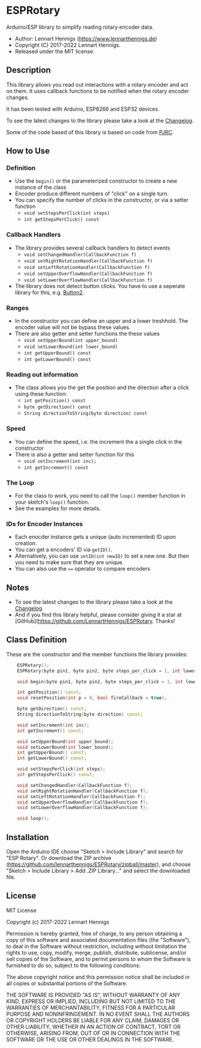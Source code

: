 # ESPRotary

Arduino/ESP library to simplify reading rotary encoder data.

- Author: Lennart Hennigs (<https://www.lennarthennigs.de>)
- Copyright (C) 2017-2022 Lennart Hennigs.
- Released under the MIT license.

## Description

This library allows you read out interactions with a rotary encoder and act on them.
It uses callback functions to be notified when the rotary encoder changes.

It has been tested with Arduino, ESP8266 and ESP32 devices.

To see the latest changes to the library please take a look at the [Changelog](https://github.com/LennartHennigs/ESPRotary/blob/master/CHANGELOG.md).

Some of the code based of this library is based on code from [PJRC](https://www.pjrc.com/teensy/td_libs_Encoder.html).

## How to Use

### Definition

- Use the `begin()` or the parameterized constructor to create a new instance of the class
- Encoder produce different numbers of "click" on a single turn.
- You can specify the number of clicks in the constructor, or via a setter function
  - ```void setStepsPerClick(int steps)```
  - ```int getStepsPerClick() const```

### Callback Handlers

- The library provides several callback handlers to detect events
  - ```void setChangedHandler(CallbackFunction f)```
  - ```void setRightRotationHandler(CallbackFunction f)```
  - ```void setLeftRotationHandler(CallbackFunction f)```
  - ```void setUpperOverflowHandler(CallbackFunction f)```
  - ```void setLowerOverflowHandler(CallbackFunction f)```
- The library does not detect button clicks. You have to use a seperate library for this, e.g. [Button2](https://github.com/LennartHennigs/Button2).

### Ranges

- In the constructor you can define an upper and a lower treshhold. The encoder value will not be bypass  these values.
- There are also getter and setter functions the these values
  - ```void setUpperBound(int upper_bound)```
  - ```void setLowerBound(int lower_bound)```
  - ```int getUpperBound() const```
  - ```int getLowerBound() const```

### Reading out information

- The class allows you the get the position and the direction after a click using these function:
  - ```int getPosition() const```
  - ```byte getDirection() const```
  - ```String directionToString(byte direction) const```

### Speed

- You can define the speed, i.e. the increment the a single click in the constructor
- There is also a getter and setter function for this
  - ```void setIncrement(int inc);```
  - ```int getIncrement() const```

### The Loop

- For the class to work, you need to call the `loop()` member function in your sketch's `loop()` function.
- See the examples for more details.

### IDs for Encoder Instances

- Each enocder instance gets a unique (auto incremented) ID upon creation.
- You can get a encoders' ID via `getID()`.
- Alternatively, you can use `setID(int newID)` to set a new one. But then you need to make sure that they are unique.
- You can also use the `==` operator to compare encoders

## Notes

- To see the latest changes to the library please take a look at the [Changelog](https://github.com/LennartHennigs/ESPRotary/blob/master/CHANGELOG.md).
- And if you find this library helpful, please consider giving it a star at [GitHub](<https://github.com/LennartHennigs/ESPRotary>.  Thanks!

## Class Definition

These are the constructor and the member functions the library provides:

``` c++
    ESPRotary();
    ESPRotary(byte pin1, byte pin2, byte steps_per_click = 1, int lower_bound = INT16_MIN, int upper_bound = INT16_MAX, int inital_pos = 0, int increment = 1);

    void begin(byte pin1, byte pin2, byte steps_per_click = 1, int lower_bound = INT16_MIN, int upper_bound = INT16_MAX, int inital_pos = 0, int increment = 1);

    int getPosition() const;
    void resetPosition(int p = 0, bool fireCallback = true);

    byte getDirection() const;
    String directionToString(byte direction) const;

    void setIncrement(int inc);
    int getIncrement() const;

    void setUpperBound(int upper_bound);
    void setLowerBound(int lower_bound);
    int getUpperBound() const;
    int getLowerBound() const;

    void setStepsPerClick(int steps);
    int getStepsPerClick() const;

    void setChangedHandler(CallbackFunction f);
    void setRightRotationHandler(CallbackFunction f);
    void setLeftRotationHandler(CallbackFunction f);
    void setUpperOverflowHandler(CallbackFunction f);
    void setLowerOverflowHandler(CallbackFunction f);

    void loop();
```

## Installation

Open the Arduino IDE choose "Sketch > Include Library" and search for "ESP Rotary".
Or download the ZIP archive (<https://github.com/lennarthennigs/ESPRotary/zipball/master>), and choose "Sketch > Include Library > Add .ZIP Library..." and select the downloaded file.

## License

MIT License

Copyright (c) 2017-2022 Lennart Hennigs

Permission is hereby granted, free of charge, to any person obtaining a copy
of this software and associated documentation files (the "Software"), to deal
in the Software without restriction, including without limitation the rights
to use, copy, modify, merge, publish, distribute, sublicense, and/or sell
copies of the Software, and to permit persons to whom the Software is
furnished to do so, subject to the following conditions:

The above copyright notice and this permission notice shall be included in all
copies or substantial portions of the Software.

THE SOFTWARE IS PROVIDED "AS IS", WITHOUT WARRANTY OF ANY KIND, EXPRESS OR
IMPLIED, INCLUDING BUT NOT LIMITED TO THE WARRANTIES OF MERCHANTABILITY,
FITNESS FOR A PARTICULAR PURPOSE AND NONINFRINGEMENT. IN NO EVENT SHALL THE
AUTHORS OR COPYRIGHT HOLDERS BE LIABLE FOR ANY CLAIM, DAMAGES OR OTHER
LIABILITY, WHETHER IN AN ACTION OF CONTRACT, TORT OR OTHERWISE, ARISING FROM,
OUT OF OR IN CONNECTION WITH THE SOFTWARE OR THE USE OR OTHER DEALINGS IN THE
SOFTWARE.
